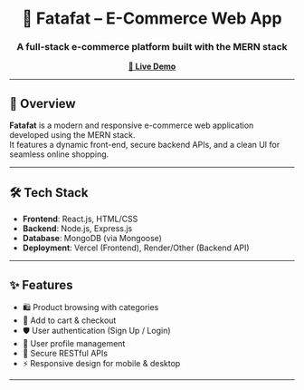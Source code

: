 <h1 align="center">🛒 Fatafat – E-Commerce Web App</h1>
<h3 align="center">A full-stack e-commerce platform built with the MERN stack</h3>

<p align="center">
  <a href="https://fatafats.vercel.app/"><strong>🚀 Live Demo</strong></a>
</p>

---

## 📌 Overview

**Fatafat** is a modern and responsive e-commerce web application developed using the MERN stack.  
It features a dynamic front-end, secure backend APIs, and a clean UI for seamless online shopping.

---

## 🛠 Tech Stack

- **Frontend**: React.js, HTML/CSS 
- **Backend**: Node.js, Express.js  
- **Database**: MongoDB (via Mongoose)  
- **Deployment**: Vercel (Frontend), Render/Other (Backend API)

---

## ✨ Features

- 🛍️ Product browsing with categories
- 🧾 Add to cart & checkout
- 🛡️ User authentication (Sign Up / Login)
- 🧑 User profile management
- 🔐 Secure RESTful APIs
- ⚡ Responsive design for mobile & desktop

---
